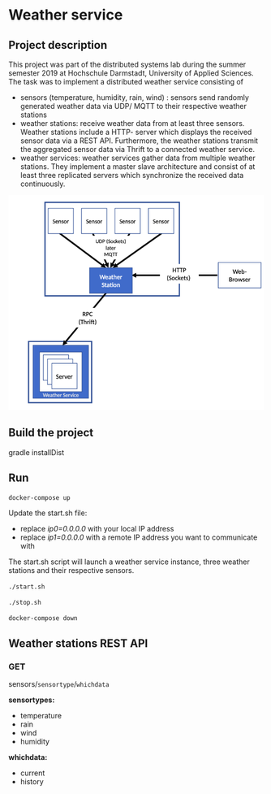 # Weather service

## Project description 

This project was part of the distributed systems lab during the summer semester 2019 at Hochschule Darmstadt, University of Applied Sciences.
The task was to implement a distributed weather service consisting of 
- sensors (temperature, humidity, rain, wind) : sensors send randomly generated weather data via UDP/ MQTT to their respective weather stations
- weather stations: receive weather data from at least three sensors. Weather stations include a HTTP- server 
which displays the received sensor data via a REST API. Furthermore, the weather stations transmit the aggregated sensor
data via Thrift to a connected weather service.
- weather services: weather services gather data from multiple weather stations. They implement a master slave 
architecture and consist of at least three replicated servers which synchronize the received data continuously.  

![Project overview](project_overview.png) 


## Build the project

gradle installDist

## Run

`docker-compose up`

Update the start.sh file:
- replace *ip0=0.0.0.0* with your local IP address
- replace *ip1=0.0.0.0* with a remote IP address you want to communicate with

The start.sh script will launch a weather service instance, three weather stations and their respective sensors. 

`./start.sh`

`./stop.sh`

`docker-compose down`

## Weather stations REST API 

### GET

sensors/`sensortype`/`whichdata`

**sensortypes:** 

- temperature
- rain
- wind
- humidity

**whichdata:** 

- current
- history
        
